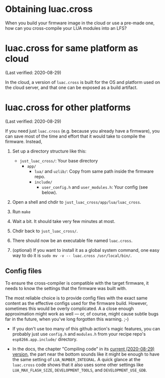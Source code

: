 ﻿
Obtaining luac.cross
====================

When you build your firmware image in the cloud or use a pre-made one,
how can you cross-compile your LUA modules into an LFS?


luac.cross for same platform as cloud
=====================================

(Last verified: 2020-08-29)

In the cloud, a version of `luac.cross` is built for the OS and platform
used on the cloud server, and that one can be exposed as a build artifact.


luac.cross for other platforms
==============================

(Last verified: 2020-08-29)

If you need just `luac.cross` (e.g. because you already have a firmware),
you can save most of the time and effort that it would take to compile
the firmware. Instead,


1.  Set up a directory structure like this:

    * `just_luac_cross/`: Your base directory
      * `app/`
        * `lua/` and `uzlib/`: Copy from same path inside the firmware repo.
        * `include/`
          * `user_config.h` and `user_modules.h`: Your config (see below).

1.  Open a shell and chdir to `just_luac_cross/app/lua/luac_cross`.
1.  Run `make`
1.  Wait a bit. It should take very few minutes at most.
1.  Chdir back to `just_luac_cross/`.
1.  There should now be an executable file named `luac.cross`.
1.  (optional) If you want to install it as a global system command,
    one easy way to do it is `sudo mv -v -- luac.cross /usr/local/bin/`.


Config files
------------

To ensure the cross-compiler is compatible with the target firmware,
it needs to know the settings that the firmware was built with.

The most reliable choice is to provide config files with the exact same
content as the effective configs used for the firmware build.
However, sometimes this would be overly complicated. A a close enough
approximation might work as well — or, of course, might cause subtle bugs
far in the future, when you've long forgotten this warning. ;-)

* If you don't use too many of this github action's magic features, you can
  probably just use `config.h` and `modules.h` from your recipe repo's
  `esp8266.app.include/` directory.

* In the docs, the chapter "Compiling code" in its
  [current (2020-08-29) version][docs-compile-87030a8],
  the part near the bottom sounds like it might be enough to have the same
  setting of `LUA_NUMBER_INTEGRAL`.
  A quick glance at the `luac.cross` code shows that it also uses some other
  settings like `LUA_MAX_FLASH_SIZE`, `DEVELOPMENT_TOOLS`,
  and `DEVELOPMENT_USE_GDB`.








  [docs-compile-87030a8]: https://github.com/nodemcu/nodemcu-firmware/blob/87030a87ea545ac2bee8fa3787b7828b4e856227/docs/compiling.md
